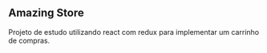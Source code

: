 ## Amazing Store
Projeto de estudo utilizando react com redux para implementar um carrinho de compras.
